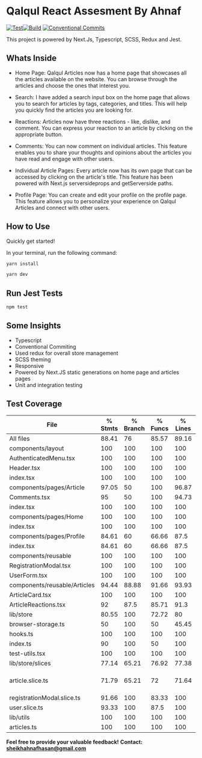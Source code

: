 # Qalqul React Assesment By Ahnaf


[![Test](https://github.com/pieeee/qalqul-assessment/actions/workflows/test.yml/badge.svg)](https://github.com/pieeee/qalqul-assessment/actions/workflows/test.yml)[![Build](https://github.com/pieeee/qalqul-assessment/actions/workflows/build.yml/badge.svg)](https://github.com/pieeee/qalqul-assessment/actions/workflows/build.yml)
[![Conventional Commits](https://img.shields.io/badge/Conventional%20Commits-1.0.0-%23FE5196?logo=conventionalcommits&logoColor=white)](https://conventionalcommits.org)

This project is powered by Next.Js, Typescript, SCSS, Redux and Jest.

## Whats Inside
- Home Page: Qalqul Articles now has a home page that showcases all the articles available on the website. You can browse through the articles and choose the ones that interest you.

- Search: I have added a search input box on the home page that allows you to search for articles by tags, categories, and titles. This will help you quickly find the articles you are looking for.

- Reactions: Articles now have three reactions - like, dislike, and comment. You can express your reaction to an article by clicking on the appropriate button.

- Comments: You can now comment on individual articles. This feature enables you to share your thoughts and opinions about the articles you have read and engage with other users.

- Individual Article Pages: Every article now has its own page that can be accessed by clicking on the article's title. This feature has been powered with Next.js serversideprops and getServerside paths.

- Profile Page: You can create and edit your profile on the profile page. This feature allows you to personalize your experience on Qalqul Articles and connect with other users.


## How to Use

Quickly get started!

In your terminal, run the following command:

```bash
yarn install
```

```bash
yarn dev
```

## Run Jest Tests

```bash
npm test
```

## Some Insights
- Typescript
- Conventional Commiting
- Used redux for overall store management
- SCSS theming
- Responsive
- Powered by Next.JS static generations on home page and articles pages
- Unit and integration testing

## Test Coverage

File                          | % Stmts | % Branch | % Funcs | % Lines | Uncovered Line #s 
------------------------------|---------|----------|---------|---------|-------------------
All files                     |   88.41 |       76 |   85.57 |   89.16 |                   
 components/layout            |     100 |      100 |     100 |     100 |                   
  AuthenticatedMenu.tsx       |     100 |      100 |     100 |     100 |                   
  Header.tsx                  |     100 |      100 |     100 |     100 |                   
  index.tsx                   |     100 |      100 |     100 |     100 |                   
 components/pages/Article     |   97.05 |       50 |     100 |   96.87 |                   
  Comments.tsx                |      95 |       50 |     100 |   94.73 | 32                
  index.tsx                   |     100 |      100 |     100 |     100 |                   
 components/pages/Home        |     100 |      100 |     100 |     100 |                   
  index.tsx                   |     100 |      100 |     100 |     100 |                   
 components/pages/Profile     |   84.61 |       60 |   66.66 |    87.5 |                   
  index.tsx                   |   84.61 |       60 |   66.66 |    87.5 | 15-20             
 components/reusable          |     100 |      100 |     100 |     100 |                   
  RegistrationModal.tsx       |     100 |      100 |     100 |     100 |                   
  UserForm.tsx                |     100 |      100 |     100 |     100 |                   
 components/reusable/Articles |   94.44 |    88.88 |   91.66 |   93.93 |                   
  ArticleCard.tsx             |     100 |      100 |     100 |     100 |                   
  ArticleReactions.tsx        |      92 |     87.5 |   85.71 |    91.3 | 45-46             
 lib/store                    |   80.55 |      100 |   72.72 |      80 |                   
  browser-storage.ts          |      50 |      100 |      50 |   45.45 | 6-15              
  hooks.ts                    |     100 |      100 |     100 |     100 |                   
  index.ts                    |      90 |      100 |      50 |     100 |                   
  test-utils.tsx              |     100 |      100 |     100 |     100 |                   
 lib/store/slices             |   77.14 |    65.21 |   76.92 |   77.38 |                   
  article.slice.ts            |   71.79 |    65.21 |      72 |   71.64 | 66,84-103,161-182 
  registrationModal.slice.ts  |   91.66 |      100 |   83.33 |     100 |                   
  user.slice.ts               |   93.33 |      100 |    87.5 |     100 |                   
 lib/utils                    |     100 |      100 |     100 |     100 |                   
  articles.ts                 |     100 |      100 |     100 |     100 |                   




**Feel free to provide your valuable feedback!**
**Contact: sheikhahnafhasan@gmail.com**